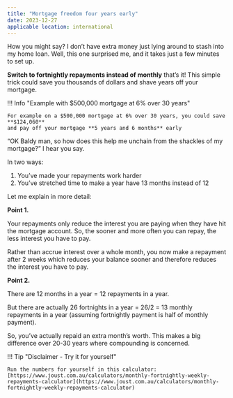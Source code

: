 ```yaml
---
title: "Mortgage freedom four years early"
date: 2023-12-27
applicable location: international
---
```

How you might say? I don’t have extra money just lying around to stash into my home loan. Well, this one surprised me,
and it takes just a few minutes to set up.
<!-- more -->
**Switch to fortnightly repayments instead of monthly** that’s it!
This simple trick could save you thousands of dollars and shave years off your mortgage.

!!! Info "Example with $500,000 mortgage at 6% over 30 years"

    For example on a $500,000 mortgage at 6% over 30 years, you could save **$124,060** 
    and pay off your mortgage **5 years and 6 months** early

“OK Baldy man, so how does this help me unchain from the shackles of my mortgage?” I hear you say.

In two ways:

1. You’ve made your repayments work harder
2. You’ve stretched time to make a year have 13 months instead of 12

Let me explain in more detail:

**Point 1.**

Your repayments only reduce the interest you are paying when they have hit the mortgage account. So, the sooner and more
often you can repay, the less interest you have to pay. 

Rather than accrue interest over a whole month, you now make a
repayment after 2 weeks which reduces your balance sooner and therefore reduces the interest you have to pay.

**Point 2.**

There are 12 months in a year = 12 repayments in a year.

But there are actually 26 fortnights in a year = 26/2 = 13 monthly repayments in a year (assuming fortnightly payment is
half of monthly payment). 

So, you’ve actually repaid an extra month’s worth. This makes a big difference over 20-30 years where compounding is
concerned.

!!! Tip "Disclaimer - Try it for yourself"

    Run the numbers for yourself in this calculator:
    [https://www.joust.com.au/calculators/monthly-fortnightly-weekly-repayments-calculator](https://www.joust.com.au/calculators/monthly-fortnightly-weekly-repayments-calculator)
